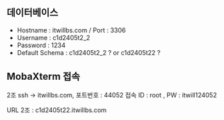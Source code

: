 ## 데이터베이스 
- Hostname : itwillbs.com / Port : 3306
- Username : c1d2405t2_2 
- Password : 1234
- Default Schema : c1d2405t2_2 ? or c1d2405t22 ?

## MobaXterm 접속
2조
ssh -> itwillbs.com, 포트번호 : 44052
접속 ID : root , PW : itwill124052

URL 
2조 : c1d2405t22.itwillbs.com